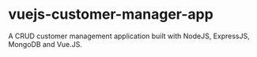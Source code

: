 # vuejs-customer-manager-app
A CRUD customer management application built with NodeJS, ExpressJS, MongoDB and Vue.JS. 
